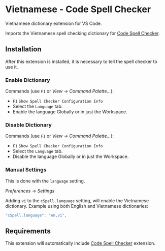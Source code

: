 # Vietnamese - Code Spell Checker

Vietnamese dictionary extension for VS Code.

Imports the Vietnamese spell checking dictionary for [Code Spell Checker](https://marketplace.visualstudio.com/items?itemName=streetsidesoftware.code-spell-checker).

## Installation

After this extension is installed, it is necessary to tell the spell checker to use it.

### Enable Dictionary

Commands (use `F1` or _View -> Command Palette..._):

- `F1` `Show Spell Checker Configuration Info`
- Select the `Language` tab.
- Enable the language Globally or in just the Workspace.

### Disable Dictionary

Commands (use `F1` or _View -> Command Palette..._):

- `F1` `Show Spell Checker Configuration Info`
- Select the `Language` tab.
- Disable the language Globally or in just the Workspace.

### Manual Settings

This is done with the `language` setting.

_Preferences_ -> _Settings_

Adding `vi` to the `cSpell.language` setting, will enable the Vietnamese dictionary.
Example using both English and Vietnamese dictionaries:

```javascript
"cSpell.language": "en,vi",
```

## Requirements

This extension will automatically include [Code Spell Checker](https://marketplace.visualstudio.com/items?itemName=streetsidesoftware.code-spell-checker) extension.
